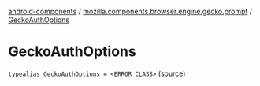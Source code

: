 [android-components](../index.md) / [mozilla.components.browser.engine.gecko.prompt](index.md) / [GeckoAuthOptions](./-gecko-auth-options.md)

# GeckoAuthOptions

`typealias GeckoAuthOptions = <ERROR CLASS>` [(source)](https://github.com/mozilla-mobile/android-components/blob/master/components/browser/engine-gecko-beta/src/main/java/mozilla/components/browser/engine/gecko/prompt/GeckoPromptDelegate.kt#L37)